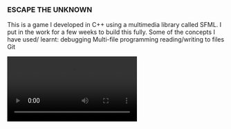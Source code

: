 ### ESCAPE THE UNKNOWN

This is a game I developed in C++ using a multimedia library called SFML.
I put in the work for a few weeks to build this fully.
Some of the concepts I have used/ learnt:
debugging
Multi-file programming
reading/writing to files
Git

![video](./media/escape_the_unknown.mp4)

